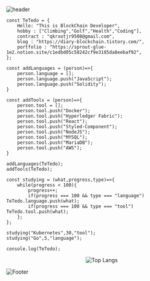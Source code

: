 ![header](https://capsule-render.vercel.app/api?type=Waving&color=auto&height=200&section=header&text=운동을%20좋아하는%20블록체인개발자&fontSize=50)

```JS
const TeTedo = {
    Hello: "This is BlockChain Developer",
    hobby : ["Climbing","Golf","Health","Coding"],
    contract : "qkrxotjr9508@gmail.com",
    blog : "https://diary-blockchain.tistory.com/",
    portfolio : "https://sprout-glue-1e2.notion.site/c1edbd05c58242cf9e3185da8eebaf92",
};

const addLanguages = (person)=>{
    person.language = [];
    person.language.push("JavaScript");
    person.language.push("Solidity");
}

const addTools = (person)=>{
    person.tool = [];
    person.tool.push("Docker");
    person.tool.push("Hyperledger Fabric");
    person.tool.push("React");
    person.tool.push("Styled-Component");
    person.tool.push("NodeJS");
    person.tool.push("MYSQL");
    person.tool.push("MariaDB");
    person.tool.push("AWS");
}

addLanguages(TeTedo);
addTools(TeTedo);

const studying = (what,progress,type)=>{
    while(progress < 100){
        progress++;
        if(progress === 100 && type === "language") TeTedo.language.push(what);
        if(progress === 100 && type === "tool") TeTedo.tool.push(what);
    };
};

studying("Kubernetes",30,"tool");
studying("Go",5,"language");

console.log(TeTedo);
```

<center>

![Top Langs](https://github-readme-stats.vercel.app/api/top-langs/?username=TeTedo&layout=compact&theme=github_dark)

</center>
        
![Footer](https://capsule-render.vercel.app/api?type=waving&color=auto&height=200&section=footer)

